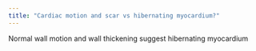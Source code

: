 ```yaml
---
title: "Cardiac motion and scar vs hibernating myocardium?"
---
```

Normal wall motion and wall thickening suggest hibernating myocardium

